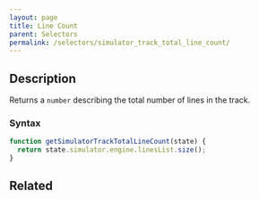 ```yaml
---
layout: page
title: Line Count
parent: Selectors
permalink: /selectors/simulator_track_total_line_count/
---
```


## Description

Returns a `number` describing the total number of lines in the track.

### Syntax

```js
function getSimulatorTrackTotalLineCount(state) {
  return state.simulator.engine.linesList.size();
}
```

## Related
